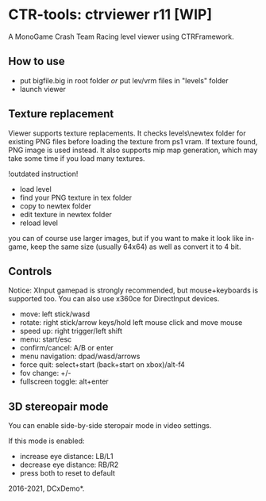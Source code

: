 # CTR-tools: ctrviewer r11 [WIP]

A MonoGame Crash Team Racing level viewer using CTRFramework.


## How to use
- put bigfile.big in root folder *or* put lev/vrm files in "levels" folder
- launch viewer

## Texture replacement
Viewer supports texture replacements.
It checks levels\newtex folder for existing PNG files before loading the texture from ps1 vram.
If texture found, PNG image is used instead. It also supports mip map generation, which may take some time if you load many textures.

!outdated instruction!
- load level
- find your PNG texture in tex folder
- copy to newtex folder
- edit texture in newtex folder
- reload level

you can of course use larger images, but if you want to make it look like in-game, keep the same size (usually 64x64) as well as convert it to 4 bit.

## Controls
Notice: XInput gamepad is strongly recommended, but mouse+keyboards is supported too.
You can also use x360ce for DirectInput devices.

* move: left stick/wasd
* rotate: right stick/arrow keys/hold left mouse click and move mouse
* speed up: right trigger/left shift
* menu: start/esc
* confirm/cancel: A/B or enter
* menu navigation: dpad/wasd/arrows
* force quit: select+start (back+start on xbox)/alt-f4
* fov change: +/-
* fullscreen toggle: alt+enter

## 3D stereopair mode
You can enable side-by-side steropair mode in video settings.

If this mode is enabled:
* increase eye distance: LB/L1
* decrease eye distance: RB/R2
* press both to reset to default


2016-2021, DCxDemo*.
